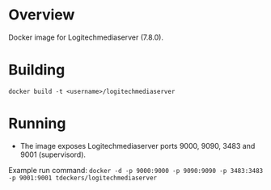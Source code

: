 Overview
========

Docker image for Logitechmediaserver (7.8.0).

Building
========

```docker build -t <username>/logitechmediaserver```

Running
=======

* The image exposes Logitechmediaserver ports 9000, 9090, 3483 and 9001 (supervisord).

Example run command:
```docker -d -p 9000:9000 -p 9090:9090 -p 3483:3483 -p 9001:9001 tdeckers/logitechmediaserver```
